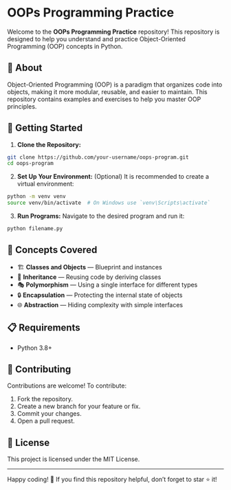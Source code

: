 # OOPs Programming Practice

Welcome to the **OOPs Programming Practice** repository! This repository is designed to help you understand and practice Object-Oriented Programming (OOP) concepts in Python.

## 📌 About
Object-Oriented Programming (OOP) is a paradigm that organizes code into objects, making it more modular, reusable, and easier to maintain. This repository contains examples and exercises to help you master OOP principles.

## 🚀 Getting Started
1. **Clone the Repository:**
```bash
git clone https://github.com/your-username/oops-program.git
cd oops-program
```
2. **Set Up Your Environment:** (Optional)
It is recommended to create a virtual environment:
```bash
python -m venv venv
source venv/bin/activate  # On Windows use `venv\Scripts\activate`
```
3. **Run Programs:**
Navigate to the desired program and run it:
```bash
python filename.py
```

## 📖 Concepts Covered
- 🏗️ **Classes and Objects** — Blueprint and instances
- 🔗 **Inheritance** — Reusing code by deriving classes
- 🎭 **Polymorphism** — Using a single interface for different types
- 🔒 **Encapsulation** — Protecting the internal state of objects
- 🌐 **Abstraction** — Hiding complexity with simple interfaces

## 📋 Requirements
- Python 3.8+

## 🤝 Contributing
Contributions are welcome! To contribute:
1. Fork the repository.
2. Create a new branch for your feature or fix.
3. Commit your changes.
4. Open a pull request.

## 📜 License
This project is licensed under the MIT License.

---

Happy coding! 🚀 If you find this repository helpful, don’t forget to star ⭐ it!

